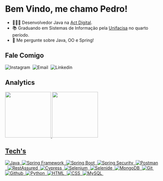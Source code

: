 # Bem Vindo, me chamo Pedro!

- 👨🏽‍💻 Desenvolvedor Java na [Act Digital](https://www.linkedin.com/company/act-digital/mycompany/).
- 📚 Graduando em Sistemas de Informação pela [Unifacisa](https://www.unifacisa.edu.br/home) no quarto período.
- 💬 Me pergunte sobre Java, OO e Spring!

## Fale Comigo
![[Instagram](https://instagram.com/ppedropereiraa)](https://img.shields.io/badge/-Instagram-%23E4405F?style=for-the-badge&logo=instagram&logoColor=white)&nbsp;
![[Email](mailto:pedropereira2312@gmail.com)](https://img.shields.io/badge/E--mail-D14836?style=for-the-badge&logo=gmail&logoColor=white)&nbsp;
![[Linkedin](https://www.linkedin.com/in/ppedropereiraa)](https://img.shields.io/badge/-LinkedIn-%230077B5?style=for-the-badge&logo=linkedin&logoColor=white)&nbsp;

## Analytics
<div>
  <a href="https://github.com/pedrohpdo">
  <img height="150" src="https://github-readme-stats.vercel.app/api?username=pedrohpdo&show_icons=true&theme=dracula&include_all_commits=true&count_private=true"/>
  <img height="150em" src="https://github-readme-stats.vercel.app/api/top-langs/?username=pedrohpdo&layout=compact&langs_count=7&theme=dracula"/>
</div>
    
## Tech's

![Java](https://img.shields.io/badge/Java-ED8B00?style=for-the-badge&logo=coffeescript&logoColor=white)&nbsp;
![Spring Framework](https://img.shields.io/badge/Spring_Framework-6DB33F?style=for-the-badge&logo=spring&logoColor=white)&nbsp;
![Spring Boot](https://img.shields.io/badge/Spring_Boot-6DB33F?style=for-the-badge&logo=springboot&logoColor=white)&nbsp;
![Spring Security](https://img.shields.io/badge/Spring_Security-6DB33F?style=for-the-badge&logo=springsecurity&logoColor=white)&nbsp;
![Postman](https://img.shields.io/badge/Postman-FF6C37?style=for-the-badge&logo=postman&logoColor=white)&nbsp;
![RestAssured](https://img.shields.io/badge/RestAssured-4EA94B?style=for-the-badge&logo=globe&logoColor=white)&nbsp;
![Cypress](https://img.shields.io/badge/Cypress-4B7B5B?style=for-the-badge&logo=cypress&logoColor=white)&nbsp;
![Selenium](https://img.shields.io/badge/Selenium-2F7ED8?style=for-the-badge&logo=selenium&logoColor=white)&nbsp;
![Selenide](https://img.shields.io/badge/Selenide-2F7ED7?style=for-the-badge&logo=selenide&logoColor=white)&nbsp;
![MongoDB](https://img.shields.io/badge/MongoDB-4EA94B?style=for-the-badge&logo=mongodb&logoColor=white)&nbsp;
![Git](https://img.shields.io/badge/Git-E34F26?style=for-the-badge&logo=git&logoColor=white)&nbsp;
![Github](https://img.shields.io/badge/Github-000000?style=for-the-badge&logo=github&logoColor=white)&nbsp;
![Python](https://img.shields.io/badge/Python-3776AB?style=for-the-badge&logo=python&logoColor=white)&nbsp;
![HTML](https://img.shields.io/badge/HTML5-E34F26?style=for-the-badge&logo=html5&logoColor=white)&nbsp;
![CSS](https://img.shields.io/badge/CSS3-1572B6?style=for-the-badge&logo=css3&logoColor=white)&nbsp;
![MySQL](https://img.shields.io/badge/MySQL-00000F?style=for-the-badge&logo=mysql&logoColor=white)&nbsp;




